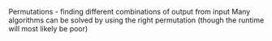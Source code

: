 Permutations - finding different combinations of output from input
  Many algorithms can be solved by using the right permutation (though the runtime will most likely be poor)